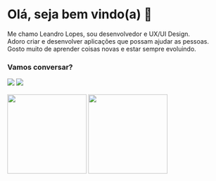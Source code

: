 # Olá, seja bem vindo(a) 👋

<p>
  Me chamo Leandro Lopes, sou desenvolvedor e UX/UI Design.
<br />Adoro criar e desenvolver aplicações que possam ajudar as pessoas.
<br />Gosto muito de aprender coisas novas e estar sempre evoluindo.
</p>

<h3 align="left"> Vamos conversar?</h3>
<div>  
  <a href="https://www.linkedin.com/in/leandroolopes/" target="_blank"><img src="https://img.shields.io/badge/-LinkedIn-%230077B5?style=for-the-badge&logo=linkedin&logoColor=white" target="_blank"></a> 
 <a href = "mailto:contato.leandrolopes@outlook.com"><img src="https://img.shields.io/badge/email-1a1a1a?style=for-the-badge&logo=microsoft&logoColor=white" target="_blank"></a>
 </div>
 <br>

<div>
  <img height="180em" src="https://github-readme-stats.vercel.app/api?username=d3vlopes&show_icons=true&theme=material-palenight" />
  <img height="180em" src="https://github-readme-stats.vercel.app/api/top-langs/?username=d3vlopes&theme=material-palenight&layout=compact&langs_count=8&hide=objective-c&dart" />
</div>
